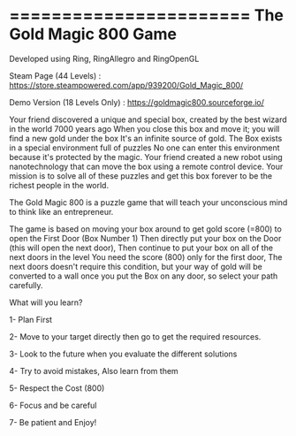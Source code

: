 =======================
The Gold Magic 800 Game
=======================

Developed using Ring, RingAllegro and RingOpenGL

Steam Page (44 Levels) : https://store.steampowered.com/app/939200/Gold_Magic_800/

Demo Version (18 Levels Only) : https://goldmagic800.sourceforge.io/

Your friend discovered a unique and special box, created by the best wizard in the world 7000 years ago
When you close this box and move it; you will find a new gold under the box
It's an infinite source of gold. The Box exists in a special environment full of puzzles
No one can enter this environment because it's protected by the magic. 
Your friend created a new robot using nanotechnology that can move the box using a remote control device.
Your mission is to solve all of these puzzles and get this box forever to be the richest people in the world.

The Gold Magic 800 is a puzzle game that will teach your unconscious mind to think like an entrepreneur.

The game is based on moving your box around to get gold score (=800) to open the First Door (Box Number 1) 
Then directly put your box on the Door (this will open the next door), Then continue to put your box on all of the next doors in the level
You need the score (800) only for the first door, The next doors doesn't require this condition, but your way of gold will be converted to a wall 
once you put the Box on any door, so select your path carefully.

What will you learn?

1- Plan First

2- Move to your target directly then go to get the required resources.

3- Look to the future when you evaluate the different solutions

4- Try to avoid mistakes, Also learn from them

5- Respect the Cost (800)

6- Focus and be careful

7- Be patient and Enjoy! 
